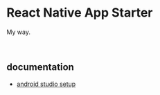 # React Native App Starter

My way.

<br />




## documentation

* [android studio setup](./doc/android-studio-setup.md)
